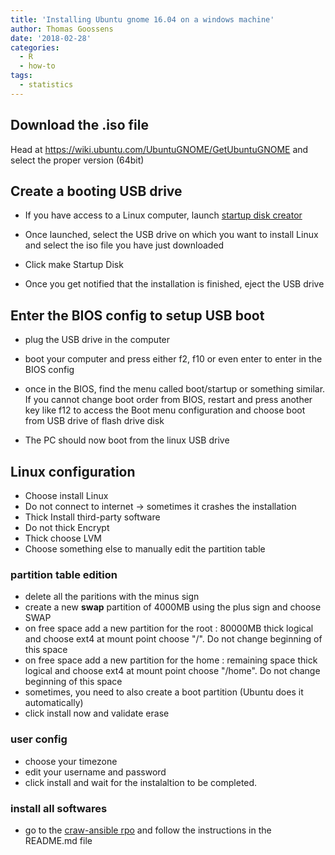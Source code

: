 ```yaml
---
title: 'Installing Ubuntu gnome 16.04 on a windows machine'
author: Thomas Goossens
date: '2018-02-28'
categories:
  - R
  - how-to
tags:
  - statistics
---
```


## Download the .iso file 

Head at https://wiki.ubuntu.com/UbuntuGNOME/GetUbuntuGNOME and select the proper version (64bit)

## Create a booting USB drive

* If you have access to a Linux computer, launch [startup disk creator](https://en.wikipedia.org/wiki/Startup_Disk_Creator)

* Once launched, select the USB drive on which you want to install Linux and select the iso file you have just downloaded

* Click make Startup Disk

* Once you get notified that the installation is finished, eject the USB drive

## Enter the BIOS config to setup USB boot

* plug the USB drive in the computer

* boot your computer and press either f2, f10 or even enter to enter in the BIOS config

* once in the BIOS, find the menu called boot/startup or something similar. If you cannot change boot order from BIOS, restart and press another key like f12 to access the Boot menu configuration and choose boot from USB drive of flash drive disk

* The PC should now boot from the linux USB drive

## Linux configuration

* Choose install Linux
* Do not connect to internet -> sometimes it crashes the installation
* Thick Install third-party software
* Do not thick Encrypt
* Thick choose LVM
* Choose something else to manually edit the partition table

### partition table edition

* delete all the paritions with the minus sign
* create a new __swap__ partition of 4000MB using the plus sign and choose SWAP
* on free space add a new partition for the root : 80000MB thick logical and choose ext4 at mount point choose "/". Do not change beginning of this space
* on free space add a new partition for the home : remaining space thick logical and choose ext4 at mount point choose "/home". Do not change beginning of this space
* sometimes, you need to also create a boot partition (Ubuntu does it automatically)
* click install now and validate erase

### user config
* choose your timezone
* edit your username and password
* click install and wait for the instalaltion to be completed.

### install all softwares

* go to the [craw-ansible rpo](https://framagit.org/agromet-apps/craw-ansible) and follow the instructions in the README.md file



